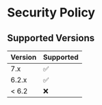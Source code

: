 # Security Policy

## Supported Versions

| Version | Supported          |
| ------- | ------------------ |
| 7.x     | :white_check_mark: |
| 6.2.x   | :white_check_mark: |
| < 6.2   | :x:                |
